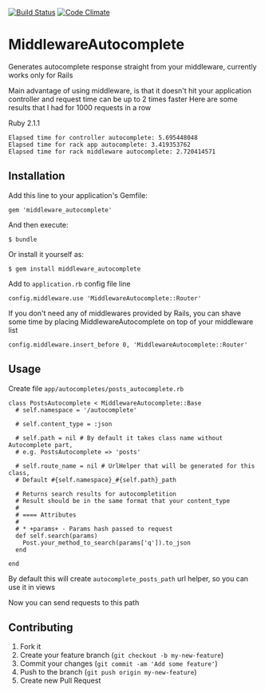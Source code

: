 [![Build Status](https://travis-ci.org/simpl1g/middleware_autocomplete.svg)](https://travis-ci.org/simpl1g/middleware_autocomplete)
[![Code Climate](https://codeclimate.com/github/simpl1g/middleware_autocomplete.png)](https://codeclimate.com/github/simpl1g/middleware_autocomplete)

# MiddlewareAutocomplete

Generates autocomplete response straight from your middleware, currently works only for Rails

Main advantage of using middleware, is that it doesn't hit your application controller and request time can be up to 2 times faster
Here are some results that I had for 1000 requests in a row

Ruby 2.1.1

    Elapsed time for controller autocomplete: 5.695448048
    Elapsed time for rack app autocomplete: 3.419353762
    Elapsed time for rack middleware autocomplete: 2.720414571

## Installation

Add this line to your application's Gemfile:

    gem 'middleware_autocomplete'

And then execute:

    $ bundle

Or install it yourself as:

    $ gem install middleware_autocomplete

Add to ```application.rb``` config file line

    config.middleware.use 'MiddlewareAutocomplete::Router'

If you don't need any of middlewares provided by Rails, you can shave some time by placing MiddlewareAutocomplete on top of your middleware list

    config.middleware.insert_before 0, 'MiddlewareAutocomplete::Router'

## Usage

Create file ```app/autocompletes/posts_autocomplete.rb```

    class PostsAutocomplete < MiddlewareAutocomplete::Base
      # self.namespace = '/autocomplete'

      # self.content_type = :json

      # self.path = nil # By default it takes class name without Autocomplete part,
      # e.g. PostsAutocomplete => 'posts'

      # self.route_name = nil # UrlHelper that will be generated for this class,
      # Default #{self.namespace}_#{self.path}_path

      # Returns search results for autocompletition
      # Result should be in the same format that your content_type
      #
      # ==== Attributes
      #
      # * +params+ - Params hash passed to request
      def self.search(params)
        Post.your_method_to_search(params['q']).to_json
      end

    end

By default this will create ```autocomplete_posts_path``` url helper, so you can use it in views

Now you can send requests to this path


## Contributing

1. Fork it
2. Create your feature branch (`git checkout -b my-new-feature`)
3. Commit your changes (`git commit -am 'Add some feature'`)
4. Push to the branch (`git push origin my-new-feature`)
5. Create new Pull Request
